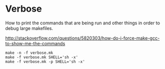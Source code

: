 # Verbose

How to print the commands that are being run and other things in order to debug large makefiles.

<http://stackoverflow.com/questions/5820303/how-do-i-force-make-gcc-to-show-me-the-commands>

    make -n -f verbose.mk
    make -f verbose.mk SHELL='sh -x'
    make -f verbose.mk -p SHELL='sh -x'
